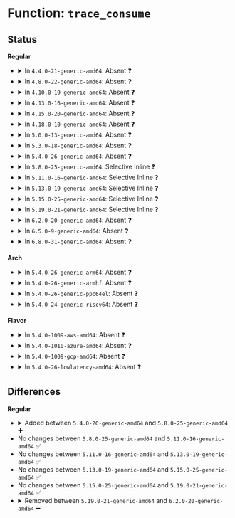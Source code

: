 # Function: <code>trace_consume</code>

## Status
<b>Regular</b>
<ul>
<li>
<details>
<summary>In <code>4.4.0-21-generic-amd64</code>: Absent ❓</summary>

```json
{
  "name": "trace_consume",
  "collision_type": "Unique Static",
  "inline_type": "Full",
  "funcs": [
    {
      "addr": 18446744071580226633,
      "name": "trace_consume",
      "external": false,
      "loc": "kernel/trace/trace.c:2384",
      "file": "kernel/trace/trace.c",
      "inline": "not declared, inlined",
      "caller_inline": [
        "kernel/trace/trace.c:tracing_splice_read_pipe",
        "kernel/trace/trace.c:tracing_read_pipe"
      ],
      "caller_func": []
    }
  ],
  "symbols": []
}
```
</details>
</li>
<li>
<details>
<summary>In <code>4.8.0-22-generic-amd64</code>: Absent ❓</summary>

```json
{
  "name": "trace_consume",
  "collision_type": "Unique Static",
  "inline_type": "Full",
  "funcs": [
    {
      "addr": 18446744071580263613,
      "name": "trace_consume",
      "external": false,
      "loc": "kernel/trace/trace.c:2721",
      "file": "kernel/trace/trace.c",
      "inline": "not declared, inlined",
      "caller_inline": [
        "kernel/trace/trace.c:tracing_splice_read_pipe",
        "kernel/trace/trace.c:tracing_read_pipe"
      ],
      "caller_func": []
    }
  ],
  "symbols": []
}
```
</details>
</li>
<li>
<details>
<summary>In <code>4.10.0-19-generic-amd64</code>: Absent ❓</summary>

```json
{
  "name": "trace_consume",
  "collision_type": "Unique Static",
  "inline_type": "Full",
  "funcs": [
    {
      "addr": 18446744071580306653,
      "name": "trace_consume",
      "external": false,
      "loc": "kernel/trace/trace.c:2945",
      "file": "kernel/trace/trace.c",
      "inline": "not declared, inlined",
      "caller_inline": [
        "kernel/trace/trace.c:tracing_splice_read_pipe",
        "kernel/trace/trace.c:tracing_read_pipe"
      ],
      "caller_func": []
    }
  ],
  "symbols": []
}
```
</details>
</li>
<li>
<details>
<summary>In <code>4.13.0-16-generic-amd64</code>: Absent ❓</summary>

```json
{
  "name": "trace_consume",
  "collision_type": "Unique Static",
  "inline_type": "Full",
  "funcs": [
    {
      "addr": 18446744071580319792,
      "name": "trace_consume",
      "external": false,
      "loc": "kernel/trace/trace.c:3157",
      "file": "kernel/trace/trace.c",
      "inline": "not declared, inlined",
      "caller_inline": [
        "kernel/trace/trace.c:tracing_splice_read_pipe",
        "kernel/trace/trace.c:tracing_read_pipe"
      ],
      "caller_func": []
    }
  ],
  "symbols": []
}
```
</details>
</li>
<li>
<details>
<summary>In <code>4.15.0-20-generic-amd64</code>: Absent ❓</summary>

```json
{
  "name": "trace_consume",
  "collision_type": "Unique Static",
  "inline_type": "Full",
  "funcs": [
    {
      "addr": 18446744071580372947,
      "name": "trace_consume",
      "external": false,
      "loc": "kernel/trace/trace.c:3166",
      "file": "kernel/trace/trace.c",
      "inline": "not declared, inlined",
      "caller_inline": [
        "kernel/trace/trace.c:tracing_splice_read_pipe",
        "kernel/trace/trace.c:tracing_read_pipe"
      ],
      "caller_func": []
    }
  ],
  "symbols": []
}
```
</details>
</li>
<li>
<details>
<summary>In <code>4.18.0-10-generic-amd64</code>: Absent ❓</summary>

```json
{
  "name": "trace_consume",
  "collision_type": "Unique Static",
  "inline_type": "Full",
  "funcs": [
    {
      "addr": 18446744071580434706,
      "name": "trace_consume",
      "external": false,
      "loc": "kernel/trace/trace.c:3172",
      "file": "kernel/trace/trace.c",
      "inline": "not declared, inlined",
      "caller_inline": [
        "kernel/trace/trace.c:tracing_splice_read_pipe",
        "kernel/trace/trace.c:tracing_read_pipe"
      ],
      "caller_func": []
    }
  ],
  "symbols": []
}
```
</details>
</li>
<li>
<details>
<summary>In <code>5.0.0-13-generic-amd64</code>: Absent ❓</summary>

```json
{
  "name": "trace_consume",
  "collision_type": "Unique Static",
  "inline_type": "Full",
  "funcs": [
    {
      "addr": 18446744071580490370,
      "name": "trace_consume",
      "external": false,
      "loc": "kernel/trace/trace.c:3174",
      "file": "kernel/trace/trace.c",
      "inline": "not declared, inlined",
      "caller_inline": [
        "kernel/trace/trace.c:tracing_splice_read_pipe",
        "kernel/trace/trace.c:tracing_read_pipe"
      ],
      "caller_func": []
    }
  ],
  "symbols": []
}
```
</details>
</li>
<li>
<details>
<summary>In <code>5.3.0-18-generic-amd64</code>: Absent ❓</summary>

```json
{
  "name": "trace_consume",
  "collision_type": "Unique Static",
  "inline_type": "Full",
  "funcs": [
    {
      "addr": 18446744071580546195,
      "name": "trace_consume",
      "external": false,
      "loc": "kernel/trace/trace.c:3349",
      "file": "kernel/trace/trace.c",
      "inline": "not declared, inlined",
      "caller_inline": [
        "kernel/trace/trace.c:tracing_splice_read_pipe",
        "kernel/trace/trace.c:tracing_read_pipe"
      ],
      "caller_func": []
    }
  ],
  "symbols": []
}
```
</details>
</li>
<li>
<details>
<summary>In <code>5.4.0-26-generic-amd64</code>: Absent ❓</summary>

```json
{
  "name": "trace_consume",
  "collision_type": "Unique Static",
  "inline_type": "Full",
  "funcs": [
    {
      "addr": 18446744071580593747,
      "name": "trace_consume",
      "external": false,
      "loc": "kernel/trace/trace.c:3375",
      "file": "kernel/trace/trace.c",
      "inline": "not declared, inlined",
      "caller_inline": [
        "kernel/trace/trace.c:tracing_splice_read_pipe",
        "kernel/trace/trace.c:tracing_read_pipe"
      ],
      "caller_func": []
    }
  ],
  "symbols": []
}
```
</details>
</li>
<li>
<details>
<summary>In <code>5.8.0-25-generic-amd64</code>: Selective Inline ❓</summary>

```c
void trace_consume(struct trace_iterator * iter)
```

```json
{
  "name": "trace_consume",
  "collision_type": "Unique Static",
  "inline_type": "Selective",
  "funcs": [
    {
      "addr": 18446744071580692778,
      "name": "trace_consume",
      "external": false,
      "loc": "kernel/trace/trace.c:3540",
      "file": "kernel/trace/trace.c",
      "inline": "not declared, inlined",
      "caller_inline": [
        "kernel/trace/trace.c:tracing_splice_read_pipe",
        "kernel/trace/trace.c:tracing_read_pipe"
      ],
      "caller_func": []
    }
  ],
  "symbols": [
    {
      "addr": 18446744071580657984,
      "name": "trace_consume",
      "section": ".text",
      "bind": "STB_LOCAL",
      "size": 39
    }
  ]
}
```
</details>
</li>
<li>
<details>
<summary>In <code>5.11.0-16-generic-amd64</code>: Selective Inline ❓</summary>

```c
void trace_consume(struct trace_iterator * iter)
```

```json
{
  "name": "trace_consume",
  "collision_type": "Unique Static",
  "inline_type": "Selective",
  "funcs": [
    {
      "addr": 18446744071580683578,
      "name": "trace_consume",
      "external": false,
      "loc": "kernel/trace/trace.c:3608",
      "file": "kernel/trace/trace.c",
      "inline": "not declared, inlined",
      "caller_inline": [
        "kernel/trace/trace.c:tracing_splice_read_pipe",
        "kernel/trace/trace.c:tracing_read_pipe"
      ],
      "caller_func": []
    }
  ],
  "symbols": [
    {
      "addr": 18446744071580648720,
      "name": "trace_consume",
      "section": ".text",
      "bind": "STB_LOCAL",
      "size": 39
    }
  ]
}
```
</details>
</li>
<li>
<details>
<summary>In <code>5.13.0-19-generic-amd64</code>: Selective Inline ❓</summary>

```c
void trace_consume(struct trace_iterator * iter)
```

```json
{
  "name": "trace_consume",
  "collision_type": "Unique Static",
  "inline_type": "Selective",
  "funcs": [
    {
      "addr": 18446744071580687531,
      "name": "trace_consume",
      "external": false,
      "loc": "kernel/trace/trace.c:3941",
      "file": "kernel/trace/trace.c",
      "inline": "not declared, inlined",
      "caller_inline": [
        "kernel/trace/trace.c:tracing_splice_read_pipe",
        "kernel/trace/trace.c:tracing_read_pipe"
      ],
      "caller_func": []
    }
  ],
  "symbols": [
    {
      "addr": 18446744071580650944,
      "name": "trace_consume",
      "section": ".text",
      "bind": "STB_LOCAL",
      "size": 39
    }
  ]
}
```
</details>
</li>
<li>
<details>
<summary>In <code>5.15.0-25-generic-amd64</code>: Selective Inline ❓</summary>

```c
void trace_consume(struct trace_iterator * iter)
```

```json
{
  "name": "trace_consume",
  "collision_type": "Unique Static",
  "inline_type": "Selective",
  "funcs": [
    {
      "addr": 18446744071580862539,
      "name": "trace_consume",
      "external": false,
      "loc": "kernel/trace/trace.c:4013",
      "file": "kernel/trace/trace.c",
      "inline": "not declared, inlined",
      "caller_inline": [
        "kernel/trace/trace.c:tracing_splice_read_pipe",
        "kernel/trace/trace.c:tracing_read_pipe"
      ],
      "caller_func": []
    }
  ],
  "symbols": [
    {
      "addr": 18446744071580823984,
      "name": "trace_consume",
      "section": ".text",
      "bind": "STB_LOCAL",
      "size": 39
    }
  ]
}
```
</details>
</li>
<li>
<details>
<summary>In <code>5.19.0-21-generic-amd64</code>: Selective Inline ❓</summary>

```c
void trace_consume(struct trace_iterator * iter)
```

```json
{
  "name": "trace_consume",
  "collision_type": "Unique Static",
  "inline_type": "Selective",
  "funcs": [
    {
      "addr": 18446744071581092050,
      "name": "trace_consume",
      "external": false,
      "loc": "kernel/trace/trace.c:4016",
      "file": "kernel/trace/trace.c",
      "inline": "not declared, inlined",
      "caller_inline": [
        "kernel/trace/trace.c:tracing_splice_read_pipe",
        "kernel/trace/trace.c:tracing_read_pipe"
      ],
      "caller_func": []
    }
  ],
  "symbols": [
    {
      "addr": 18446744071581050016,
      "name": "trace_consume",
      "section": ".text",
      "bind": "STB_LOCAL",
      "size": 53
    }
  ]
}
```
</details>
</li>
<li>
<details>
<summary>In <code>6.2.0-20-generic-amd64</code>: Absent ❓</summary>

```json
{
  "name": "trace_consume",
  "collision_type": "Unique Static",
  "inline_type": "Full",
  "funcs": [
    {
      "addr": 18446744071581399618,
      "name": "trace_consume",
      "external": false,
      "loc": "kernel/trace/trace.c:4040",
      "file": "kernel/trace/trace.c",
      "inline": "not declared, inlined",
      "caller_inline": [
        "kernel/trace/trace.c:tracing_splice_read_pipe",
        "kernel/trace/trace.c:tracing_read_pipe",
        "kernel/trace/trace.c:tracing_read_pipe"
      ],
      "caller_func": []
    }
  ],
  "symbols": []
}
```
</details>
</li>
<li>
<details>
<summary>In <code>6.5.0-9-generic-amd64</code>: Absent ❓</summary>

```json
{
  "name": "trace_consume",
  "collision_type": "Unique Static",
  "inline_type": "Full",
  "funcs": [
    {
      "addr": 18446744071581494428,
      "name": "trace_consume",
      "external": false,
      "loc": "kernel/trace/trace.c:4134",
      "file": "kernel/trace/trace.c",
      "inline": "not declared, inlined",
      "caller_inline": [
        "kernel/trace/trace.c:tracing_splice_read_pipe",
        "kernel/trace/trace.c:tracing_read_pipe",
        "kernel/trace/trace.c:tracing_read_pipe"
      ],
      "caller_func": []
    }
  ],
  "symbols": []
}
```
</details>
</li>
<li>
<details>
<summary>In <code>6.8.0-31-generic-amd64</code>: Absent ❓</summary>

```json
{
  "name": "trace_consume",
  "collision_type": "Unique Static",
  "inline_type": "Full",
  "funcs": [
    {
      "addr": 18446744071581605228,
      "name": "trace_consume",
      "external": false,
      "loc": "kernel/trace/trace.c:4102",
      "file": "kernel/trace/trace.c",
      "inline": "not declared, inlined",
      "caller_inline": [
        "kernel/trace/trace.c:tracing_splice_read_pipe",
        "kernel/trace/trace.c:tracing_read_pipe",
        "kernel/trace/trace.c:tracing_read_pipe"
      ],
      "caller_func": []
    }
  ],
  "symbols": []
}
```
</details>
</li>
</ul>
<b>Arch</b>
<ul>
<li>
<details>
<summary>In <code>5.4.0-26-generic-arm64</code>: Absent ❓</summary>

```json
{
  "name": "trace_consume",
  "collision_type": "Unique Static",
  "inline_type": "Full",
  "funcs": [
    {
      "addr": 18446603336491891708,
      "name": "trace_consume",
      "external": false,
      "loc": "kernel/trace/trace.c:3375",
      "file": "kernel/trace/trace.c",
      "inline": "not declared, inlined",
      "caller_inline": [
        "kernel/trace/trace.c:tracing_splice_read_pipe",
        "kernel/trace/trace.c:tracing_read_pipe"
      ],
      "caller_func": []
    }
  ],
  "symbols": []
}
```
</details>
</li>
<li>
<details>
<summary>In <code>5.4.0-26-generic-armhf</code>: Absent ❓</summary>

```json
{
  "name": "trace_consume",
  "collision_type": "Unique Static",
  "inline_type": "Full",
  "funcs": [
    {
      "addr": 3225834148,
      "name": "trace_consume",
      "external": false,
      "loc": "kernel/trace/trace.c:3375",
      "file": "kernel/trace/trace.c",
      "inline": "not declared, inlined",
      "caller_inline": [
        "kernel/trace/trace.c:tracing_splice_read_pipe",
        "kernel/trace/trace.c:tracing_read_pipe"
      ],
      "caller_func": []
    }
  ],
  "symbols": []
}
```
</details>
</li>
<li>
<details>
<summary>In <code>5.4.0-26-generic-ppc64el</code>: Absent ❓</summary>

```json
{
  "name": "trace_consume",
  "collision_type": "Unique Static",
  "inline_type": "Full",
  "funcs": [
    {
      "addr": 13835058055284974028,
      "name": "trace_consume",
      "external": false,
      "loc": "kernel/trace/trace.c:3375",
      "file": "kernel/trace/trace.c",
      "inline": "not declared, inlined",
      "caller_inline": [
        "kernel/trace/trace.c:tracing_splice_read_pipe",
        "kernel/trace/trace.c:tracing_read_pipe"
      ],
      "caller_func": []
    }
  ],
  "symbols": []
}
```
</details>
</li>
<li>
<details>
<summary>In <code>5.4.0-24-generic-riscv64</code>: Absent ❓</summary>

```json
{
  "name": "trace_consume",
  "collision_type": "Unique Static",
  "inline_type": "Full",
  "funcs": [
    {
      "addr": 18446743936272180382,
      "name": "trace_consume",
      "external": false,
      "loc": "kernel/trace/trace.c:3375",
      "file": "kernel/trace/trace.c",
      "inline": "not declared, inlined",
      "caller_inline": [
        "kernel/trace/trace.c:tracing_splice_read_pipe",
        "kernel/trace/trace.c:tracing_read_pipe"
      ],
      "caller_func": []
    }
  ],
  "symbols": []
}
```
</details>
</li>
</ul>
<b>Flavor</b>
<ul>
<li>
<details>
<summary>In <code>5.4.0-1009-aws-amd64</code>: Absent ❓</summary>

```json
{
  "name": "trace_consume",
  "collision_type": "Unique Static",
  "inline_type": "Full",
  "funcs": [
    {
      "addr": 18446744071580562547,
      "name": "trace_consume",
      "external": false,
      "loc": "kernel/trace/trace.c:3375",
      "file": "kernel/trace/trace.c",
      "inline": "not declared, inlined",
      "caller_inline": [
        "kernel/trace/trace.c:tracing_splice_read_pipe",
        "kernel/trace/trace.c:tracing_read_pipe"
      ],
      "caller_func": []
    }
  ],
  "symbols": []
}
```
</details>
</li>
<li>
<details>
<summary>In <code>5.4.0-1010-azure-amd64</code>: Absent ❓</summary>

```json
{
  "name": "trace_consume",
  "collision_type": "Unique Static",
  "inline_type": "Full",
  "funcs": [
    {
      "addr": 18446744071580509251,
      "name": "trace_consume",
      "external": false,
      "loc": "kernel/trace/trace.c:3375",
      "file": "kernel/trace/trace.c",
      "inline": "not declared, inlined",
      "caller_inline": [
        "kernel/trace/trace.c:tracing_splice_read_pipe",
        "kernel/trace/trace.c:tracing_read_pipe"
      ],
      "caller_func": []
    }
  ],
  "symbols": []
}
```
</details>
</li>
<li>
<details>
<summary>In <code>5.4.0-1009-gcp-amd64</code>: Absent ❓</summary>

```json
{
  "name": "trace_consume",
  "collision_type": "Unique Static",
  "inline_type": "Full",
  "funcs": [
    {
      "addr": 18446744071580553795,
      "name": "trace_consume",
      "external": false,
      "loc": "kernel/trace/trace.c:3375",
      "file": "kernel/trace/trace.c",
      "inline": "not declared, inlined",
      "caller_inline": [
        "kernel/trace/trace.c:tracing_splice_read_pipe",
        "kernel/trace/trace.c:tracing_read_pipe"
      ],
      "caller_func": []
    }
  ],
  "symbols": []
}
```
</details>
</li>
<li>
<details>
<summary>In <code>5.4.0-26-lowlatency-amd64</code>: Absent ❓</summary>

```json
{
  "name": "trace_consume",
  "collision_type": "Unique Static",
  "inline_type": "Full",
  "funcs": [
    {
      "addr": 18446744071580610515,
      "name": "trace_consume",
      "external": false,
      "loc": "kernel/trace/trace.c:3375",
      "file": "kernel/trace/trace.c",
      "inline": "not declared, inlined",
      "caller_inline": [
        "kernel/trace/trace.c:tracing_splice_read_pipe",
        "kernel/trace/trace.c:tracing_read_pipe"
      ],
      "caller_func": []
    }
  ],
  "symbols": []
}
```
</details>
</li>
</ul>

## Differences
<b>Regular</b>
<ul>
<li>
<details>
<summary>Added between <code>5.4.0-26-generic-amd64</code> and <code>5.8.0-25-generic-amd64</code> ➕</summary>

```c
void trace_consume(struct trace_iterator * iter)
```
</details>
</li>
<li>
No changes between <code>5.8.0-25-generic-amd64</code> and <code>5.11.0-16-generic-amd64</code> ✅
</li>
<li>
No changes between <code>5.11.0-16-generic-amd64</code> and <code>5.13.0-19-generic-amd64</code> ✅
</li>
<li>
No changes between <code>5.13.0-19-generic-amd64</code> and <code>5.15.0-25-generic-amd64</code> ✅
</li>
<li>
No changes between <code>5.15.0-25-generic-amd64</code> and <code>5.19.0-21-generic-amd64</code> ✅
</li>
<li>
<details>
<summary>Removed between <code>5.19.0-21-generic-amd64</code> and <code>6.2.0-20-generic-amd64</code> ➖</summary>

```c
void trace_consume(struct trace_iterator * iter)
```
</details>
</li>
</ul>
